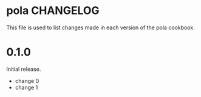 # pola CHANGELOG

This file is used to list changes made in each version of the pola cookbook.

# 0.1.0

Initial release.

- change 0
- change 1

